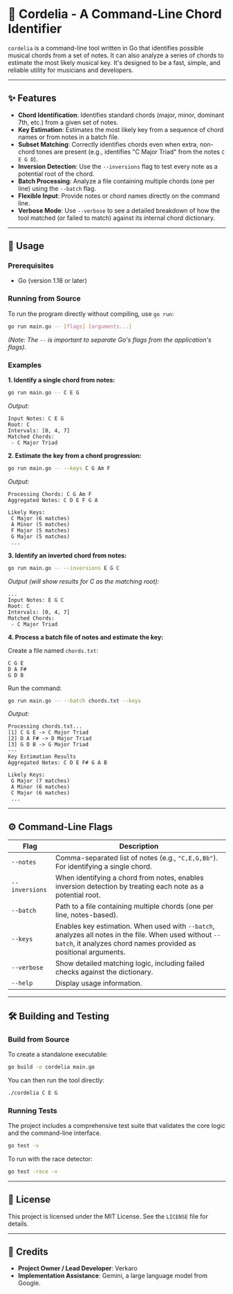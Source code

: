 # 🎵 Cordelia - A Command-Line Chord Identifier

`cordelia` is a command-line tool written in Go that identifies possible musical chords from a set of notes. It can also analyze a series of chords to estimate the most likely musical key. It's designed to be a fast, simple, and reliable utility for musicians and developers.

---

## ✨ Features

* **Chord Identification**: Identifies standard chords (major, minor, dominant 7th, etc.) from a given set of notes.
* **Key Estimation**: Estimates the most likely key from a sequence of chord names or from notes in a batch file.
* **Subset Matching**: Correctly identifies chords even when extra, non-chord tones are present (e.g., identifies "C Major Triad" from the notes `C E G D`).
* **Inversion Detection**: Use the `--inversions` flag to test every note as a potential root of the chord.
* **Batch Processing**: Analyze a file containing multiple chords (one per line) using the `--batch` flag.
* **Flexible Input**: Provide notes or chord names directly on the command line.
* **Verbose Mode**: Use `--verbose` to see a detailed breakdown of how the tool matched (or failed to match) against its internal chord dictionary.

---

## 🚀 Usage

### Prerequisites

* Go (version 1.18 or later)

### Running from Source

To run the program directly without compiling, use `go run`:

```bash
go run main.go -- [flags] [arguments...]
```

*(Note: The `--` is important to separate Go's flags from the application's flags).*

### Examples

**1. Identify a single chord from notes:**

```bash
go run main.go -- C E G
```

*Output:*
```
Input Notes: C E G
Root: C
Intervals: [0, 4, 7]
Matched Chords:
 - C Major Triad
```

**2. Estimate the key from a chord progression:**

```bash
go run main.go -- --keys C G Am F
```

*Output:*
```
Processing Chords: C G Am F
Aggregated Notes: C D E F G A

Likely Keys:
 C Major (6 matches)
 A Minor (5 matches)
 F Major (5 matches)
 G Major (5 matches)
 ...
```

**3. Identify an inverted chord from notes:**

```bash
go run main.go -- --inversions E G C
```

*Output (will show results for C as the matching root):*
```
...
Input Notes: E G C
Root: C
Intervals: [0, 4, 7]
Matched Chords:
 - C Major Triad
```

**4. Process a batch file of notes and estimate the key:**

Create a file named `chords.txt`:
```
C G E
D A F#
G D B
```

Run the command:
```bash
go run main.go -- --batch chords.txt --keys
```

*Output:*
```
Processing chords.txt...
[1] C G E -> C Major Triad
[2] D A F# -> D Major Triad
[3] G D B -> G Major Triad
---
Key Estimation Results
Aggregated Notes: C D E F# G A B

Likely Keys:
 G Major (7 matches)
 A Minor (6 matches)
 C Major (6 matches)
 ...
```

---

## ⚙️ Command-Line Flags

| Flag           | Description                                                                                                                                                           |
|----------------|-----------------------------------------------------------------------------------------------------------------------------------------------------------------------|
| `--notes`      | Comma-separated list of notes (e.g., `"C,E,G,Bb"`). For identifying a single chord.                                                                                   |
| `--inversions` | When identifying a chord from notes, enables inversion detection by treating each note as a potential root.                                                           |
| `--batch`      | Path to a file containing multiple chords (one per line, notes-based).                                                                                                |
| `--keys`       | Enables key estimation. When used with `--batch`, analyzes all notes in the file. When used without `--batch`, it analyzes chord names provided as positional arguments. |
| `--verbose`    | Show detailed matching logic, including failed checks against the dictionary.                                                                                         |
| `--help`       | Display usage information.                                                                                                                                            |

---

## 🛠️ Building and Testing

### Build from Source

To create a standalone executable:

```bash
go build -o cordelia main.go
```

You can then run the tool directly:
```bash
./cordelia C E G
```

### Running Tests

The project includes a comprehensive test suite that validates the core logic and the command-line interface.

```bash
go test -v
```

To run with the race detector:
```bash
go test -race -v
```

---

## 📄 License

This project is licensed under the MIT License. See the `LICENSE` file for details.

---

## 🙏 Credits

* **Project Owner / Lead Developer**: Verkaro
* **Implementation Assistance**: Gemini, a large language model from Google.

